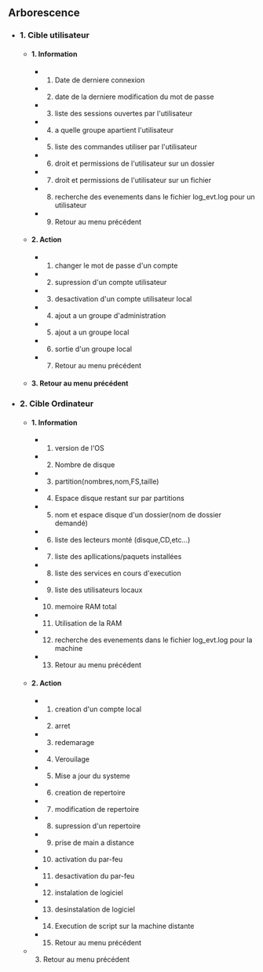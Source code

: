 ## Arborescence

- ### 1. Cible utilisateur 
  - #### 1. Information
    - 1. Date de derniere connexion
    - 2. date de la derniere modification du mot de passe
    - 3. liste des sessions ouvertes par l'utilisateur
    - 4. a quelle groupe apartient l'utilisateur
    - 5. liste des commandes utiliser par l'utilisateur
    - 6. droit et permissions de l'utilisateur sur un dossier 
    - 7. droit et permissions de l'utilisateur sur un fichier
    - 8. recherche des evenements dans le fichier log_evt.log pour un utilisateur
    - 9. Retour au menu précédent

  - #### 2. Action
    - 1. changer le mot de passe d'un compte
    - 2. supression d'un compte utilisateur
    - 3. desactivation d'un compte utilisateur local
    - 4. ajout a un groupe d'administration
    - 5. ajout a un groupe local
    - 6. sortie d'un groupe local
    - 7. Retour au menu précédent

  - #### 3. Retour au menu précédent

- ### 2. Cible Ordinateur
  - #### 1. Information
    - 1. version de l'OS
    - 2. Nombre de disque
    - 3. partition(nombres,nom,FS,taille)
    - 4. Espace disque restant sur par partitions
    - 5. nom et espace disque d'un dossier(nom de dossier demandé)
    - 6. liste des lecteurs monté (disque,CD,etc...)
    - 7. liste des apllications/paquets installées
    - 8. liste des services en cours d'execution
    - 9. liste des utilisateurs locaux
    - 10. memoire RAM total
    - 11. Utilisation de la RAM
    - 12. recherche des evenements dans le fichier log_evt.log pour la machine
    - 13. Retour au menu précédent

  - #### 2. Action
    - 1. creation d'un compte local
    - 2. arret
    - 3. redemarage
    - 4. Verouilage
    - 5. Mise a jour du systeme
    - 6. creation de repertoire
    - 7. modification de repertoire
    - 8. supression d'un repertoire
    - 9. prise de main a distance
    - 10. activation du par-feu
    - 11. desactivation du par-feu
    - 12. instalation de logiciel
    - 13. desinstalation de logiciel
    - 14. Execution de script sur la machine distante
    - 15. Retour au menu précédent

  - 3. Retour au menu précédent